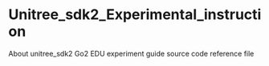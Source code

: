 # Unitree_sdk2_Experimental_instruction
About unitree_sdk2 Go2 EDU experiment guide source code reference file
